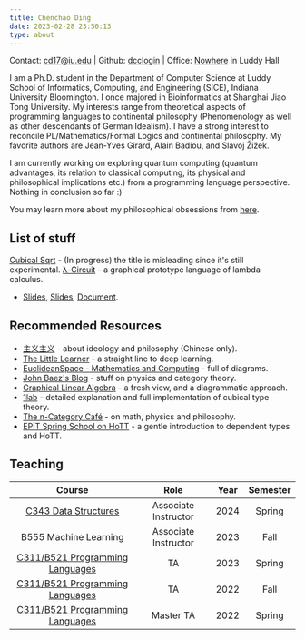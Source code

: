 ```yaml
---
title: Chenchao Ding
date: 2023-02-28 23:50:13
type: about
---
```


Contact: cd17@iu.edu | Github: [dcclogin](https://github.com/dcclogin) | Office: [Nowhere]() in Luddy Hall

I am a Ph.D. student in the Department of Computer Science at Luddy School of Informatics, Computing, and Engineering (SICE), Indiana University Bloomington. I once majored in Bioinformatics at Shanghai Jiao Tong University. My interests range from theoretical aspects of programming languages to continental philosophy (Phenomenology as well as other descendants of German Idealism). I have a strong interest to reconcile PL/Mathematics/Formal Logics and continental philosophy. My favorite authors are Jean-Yves Girard, Alain Badiou, and Slavoj Žižek.

I am currently working on exploring quantum computing (quantum advantages, its relation to classical computing, its physical and philosophical implications etc.) from a programming language perspective. Nothing in conclusion so far :)

You may learn more about my philosophical obsessions from [here](../notes/difference). 

## List of stuff

[Cubical Sqrt](https://github.com/dcclogin/cubical-sqrt) - (In progress) the title is misleading since it's still experimental.
[λ-Circuit](https://github.com/dcclogin/SereneAzure/blob/master/lambda-circuits-215.pdf) - a graphical prototype language of lambda calculus.
 - [Slides](lambda-circuit-0.pdf), [Slides](), [Document]().

## Recommended Resources

- [主义主义](https://xmind.app/m/WdEcdT/) - about ideology and philosophy (Chinese only).
- [The Little Learner](https://www.thelittlelearner.com/) - a straight line to deep learning.
- [EuclideanSpace - Mathematics and Computing](https://www.euclideanspace.com/) - full of diagrams.
- [John Baez's Blog](https://johncarlosbaez.wordpress.com/) - stuff on physics and category theory.
- [Graphical Linear Algebra](https://graphicallinearalgebra.net/) - a fresh view, and a diagrammatic approach.
- [1lab](https://1lab.dev/) - detailed explanation and full implementation of cubical type theory.
- [The n-Category Café](https://golem.ph.utexas.edu/category/) - on math, physics and philosophy.
- [EPIT Spring School on HoTT](https://www.youtube.com/watch?v=bWEx2B4yovA) - a gentle introduction to dependent types and HoTT.

## Teaching

| Course | Role | Year | Semester |
| :--: | :--: | :--: | :--: |
| [C343 Data Structures](https://iudatastructurescourse.github.io/course-web-page-spring-2024/) | Associate Instructor | 2024 | Spring |
| B555 Machine Learning | Associate Instructor | 2023 | Fall |
| [C311/B521 Programming Languages](https://plprinciples.luddy.indiana.edu/index.html) | TA | 2023 | Spring |
| [C311/B521 Programming Languages](https://plprinciples.luddy.indiana.edu/index.html) | TA | 2022 | Fall |
| [C311/B521 Programming Languages](https://plprinciples.luddy.indiana.edu/index.html) | Master TA | 2022 | Spring |



